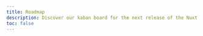 ```yaml
---
title: Roadmap
description: Discover our kaban board for the next release of the Nuxt i18n module.
toc: false
---
```


<script setup>
import VoltaBoard from "./.vitepress/theme/components/content/VoltaBoard.vue"
</script>

<VoltaBoard token="eyJzdGF0dXNlcyI6WyJ0cmlhZ2UiLCJiYWNrbG9nIiwidG9kbyIsImluX3Byb2dyZXNzIiwiaW5fcmV2aWV3IiwiZG9uZSIsInJlbGVhc2VkIiwiY2FuY2VsbGVkIl0sImZpbHRlcnMiOnt9LCJvd25lciI6Im51eHQtbW9kdWxlcyIsIm5hbWUiOiJpMThuIn0="/>


